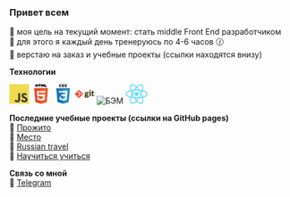 ### Привет всем

🔹 моя цель на текущий момент: стать middle Front End разработчиком <br>
🔹 для этого я каждый день тренеруюсь по 4-6 часов 🕜 <br>
🔹 верстаю на заказ и учебные проекты (ссылки находятся внизу) <br>

**Технологии**
<p>
  <img src="https://raw.githubusercontent.com/github/explore/80688e429a7d4ef2fca1e82350fe8e3517d3494d/topics/javascript/javascript.png" height="35" alt="JS">
  <img src="https://raw.githubusercontent.com/github/explore/80688e429a7d4ef2fca1e82350fe8e3517d3494d/topics/html/html.png" height="35" alt="HTML5">
  <img src="https://raw.githubusercontent.com/github/explore/80688e429a7d4ef2fca1e82350fe8e3517d3494d/topics/css/css.png" height="35" alt="CSS3">
  <img src="https://raw.githubusercontent.com/github/explore/80688e429a7d4ef2fca1e82350fe8e3517d3494d/topics/git/git.png" height="35" alt="CSS3">
  <img src="https://ru.bem.info/S3zKVZJcFfltyiAz-bWVmw4o3IU.svgd" height="35" alt="БЭМ">
  <img src="data:image/svg+xml;base64,PHN2ZyB4bWxucz0iaHR0cDovL3d3dy53My5vcmcvMjAwMC9zdmciIHZpZXdCb3g9Ii0xMS41IC0xMC4yMzE3NCAyMyAyMC40NjM0OCI+CiAgPHRpdGxlPlJlYWN0IExvZ288L3RpdGxlPgogIDxjaXJjbGUgY3g9IjAiIGN5PSIwIiByPSIyLjA1IiBmaWxsPSIjNjFkYWZiIi8+CiAgPGcgc3Ryb2tlPSIjNjFkYWZiIiBzdHJva2Utd2lkdGg9IjEiIGZpbGw9Im5vbmUiPgogICAgPGVsbGlwc2Ugcng9IjExIiByeT0iNC4yIi8+CiAgICA8ZWxsaXBzZSByeD0iMTEiIHJ5PSI0LjIiIHRyYW5zZm9ybT0icm90YXRlKDYwKSIvPgogICAgPGVsbGlwc2Ugcng9IjExIiByeT0iNC4yIiB0cmFuc2Zvcm09InJvdGF0ZSgxMjApIi8+CiAgPC9nPgo8L3N2Zz4K" height="35" alt="React">
</p>

**Последние учебные проекты (ссылки на GitHub pages)** <br>
🔹 <a href="https://stelzf117.github.io/prozhito/">Прожито</a> <br>
🔹 <a href="https://stelzf117.github.io/mesto-project/" target="_blank">Место</a> <br>
🔹 <a href="https://stelzf117.github.io/russian-travel/" target="_blank">Russian travel</a> <br>
🔹 <a href="https://stelzf117.github.io/how-to-learn/" target="_blank">Научиться учиться</a> <br>

**Связь со мной** <br>
💬 <a href="https://t.me/Supernova5007">Telegram</a>
